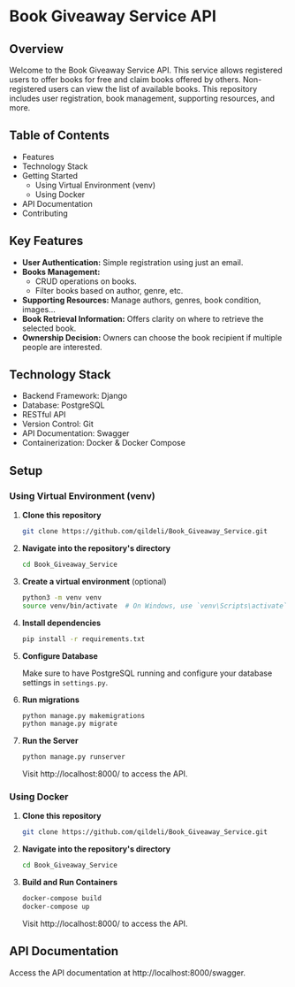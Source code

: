 # Book Giveaway Service API

## Overview
Welcome to the Book Giveaway Service API. This service allows registered users to offer books for free and claim books offered by others. Non-registered users can view the list of available books. This repository includes user registration, book management, supporting resources, and more.

## Table of Contents
- Features
- Technology Stack
- Getting Started
  - Using Virtual Environment (venv)
  - Using Docker
- API Documentation
- Contributing

## Key Features
- **User Authentication:** Simple registration using just an email.
- **Books Management:** 
  - CRUD operations on books.
  - Filter books based on author, genre, etc.
- **Supporting Resources:** Manage authors, genres, book condition, images...
- **Book Retrieval Information:** Offers clarity on where to retrieve the selected book.
- **Ownership Decision:** Owners can choose the book recipient if multiple people are interested.

## Technology Stack
- Backend Framework: Django
- Database: PostgreSQL
- RESTful API
- Version Control: Git
- API Documentation: Swagger
- Containerization: Docker & Docker Compose

## Setup

### Using Virtual Environment (venv)

1. **Clone this repository**

    ```bash
    git clone https://github.com/qildeli/Book_Giveaway_Service.git
    ```

2. **Navigate into the repository's directory**

    ```bash
    cd Book_Giveaway_Service
    ```

3. **Create a virtual environment** (optional)

    ```bash
    python3 -m venv venv
    source venv/bin/activate  # On Windows, use `venv\Scripts\activate`
    ```

4. **Install dependencies**

    ```bash
    pip install -r requirements.txt
    ```

5. **Configure Database**

    Make sure to have PostgreSQL running and configure your database settings in `settings.py`.


6. **Run migrations**

    ```bash
    python manage.py makemigrations
    python manage.py migrate
    ```

6. **Run the Server**

    ```bash
    python manage.py runserver
    ```
   
    Visit http://localhost:8000/ to access the API.

### Using Docker
1. **Clone this repository**

    ```bash
    git clone https://github.com/qildeli/Book_Giveaway_Service.git
    ```

2. **Navigate into the repository's directory**

    ```bash
    cd Book_Giveaway_Service
    ```
   
3. **Build and Run Containers**

    ```bash
    docker-compose build
    docker-compose up
    ```
   
    Visit http://localhost:8000/ to access the API.


## API Documentation
Access the API documentation at http://localhost:8000/swagger.